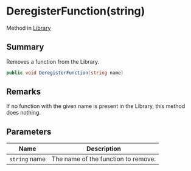 # DeregisterFunction(string)

Method in [Library](./)

## Summary

Removes a function from the Library.

```csharp
public void DeregisterFunction(string name)
```

## Remarks

If no function with the given name is present in the Library, this method does nothing.

## Parameters

| Name          | Description                         |
| ------------- | ----------------------------------- |
| `string` name | The name of the function to remove. |
